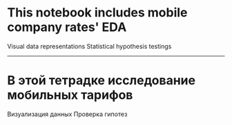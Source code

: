 # This notebook includes mobile company rates' EDA

Visual data representations
Statistical hypothesis testings

---
# В этой тетрадке исследование мобильных тарифов

Визуализация данных
Проверка гипотез
